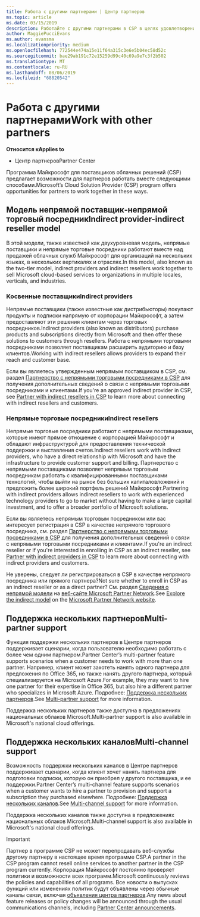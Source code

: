 ```yaml
---
title: Работа с другими партнерами | Центр партнеров
ms.topic: article
ms.date: 03/15/2019
description: Работайте с другими партнерами в CSP в целях удовлетворения потребностей общих клиентов.
author: MaggiePucciEvans
ms.author: evansma
ms.localizationpriority: medium
ms.openlocfilehash: 772544e474a15e11f64a315c3e6e5b04ec58d52c
ms.sourcegitcommit: bae29ab191c72e15259d99c40c69a9e7c3f2b502
ms.translationtype: MT
ms.contentlocale: ru-RU
ms.lasthandoff: 08/06/2019
ms.locfileid: "68820542"
---
```

# <a name="work-with-other-partners"></a><span data-ttu-id="2a153-103">Работа с другими партнерами</span><span class="sxs-lookup"><span data-stu-id="2a153-103">Work with other partners</span></span>

<span data-ttu-id="2a153-104">**Относится к**</span><span class="sxs-lookup"><span data-stu-id="2a153-104">**Applies to**</span></span>

-  <span data-ttu-id="2a153-105">Центр партнеров</span><span class="sxs-lookup"><span data-stu-id="2a153-105">Partner Center</span></span>

<span data-ttu-id="2a153-106">Программа Майкрософт для поставщиков облачных решений (CSP) предлагает возможности для партнеров работать вместе следующими способами.</span><span class="sxs-lookup"><span data-stu-id="2a153-106">Microsoft’s Cloud Solution Provider (CSP) program offers opportunities for partners to work together in these ways.</span></span>

## <a name="indirect-provider-indirect-reseller-model"></a><span data-ttu-id="2a153-107">Модель непрямой поставщик‑непрямой торговый посредник</span><span class="sxs-lookup"><span data-stu-id="2a153-107">Indirect provider-indirect reseller model</span></span>

<span data-ttu-id="2a153-108">В этой модели, также известной как двухуровневая модель, непрямые поставщики и непрямые торговые посредники работают вместе над продажей облачных служб Майкрософт для организаций на нескольких языках, в нескольких вертикалях и отраслях.</span><span class="sxs-lookup"><span data-stu-id="2a153-108">In this model, also known as the two-tier model, indirect providers and indirect resellers work together to sell Microsoft cloud-based services to organizations in multiple locales, verticals, and industries.</span></span> 

### <a name="indirect-providers"></a><span data-ttu-id="2a153-109">Косвенные поставщики</span><span class="sxs-lookup"><span data-stu-id="2a153-109">Indirect providers</span></span>

<span data-ttu-id="2a153-110">Непрямые поставщики (также известные как дистрибьюторы) покупают продукты и подписки напрямую от корпорации Майкрософт, а затем предоставляют эти решения клиентам через торговых посредников.</span><span class="sxs-lookup"><span data-stu-id="2a153-110">Indirect providers (also known as distributors) purchase products and subscriptions directly from Microsoft and then offer these solutions to customers through resellers.</span></span> <span data-ttu-id="2a153-111">Работа с непрямыми торговыми посредниками позволяет поставщикам расширить аудиторию и базу клиентов.</span><span class="sxs-lookup"><span data-stu-id="2a153-111">Working with indirect resellers allows providers to expand their reach and customer base.</span></span> 

<span data-ttu-id="2a153-112">Если вы являетесь утвержденным непрямым поставщиком в CSP, см. раздел [Партнерство с непрямыми торговыми посредниками в CSP](indirect-provider-tasks-in-partner-center.md) для получения дополнительных сведений о связи с непрямыми торговыми посредниками и клиентами.</span><span class="sxs-lookup"><span data-stu-id="2a153-112">If you're an approved indirect provider in CSP, see [Partner with indirect resellers in CSP](indirect-provider-tasks-in-partner-center.md) to learn more about connecting with indirect resellers and customers.</span></span> 

### <a name="indirect-resellers"></a><span data-ttu-id="2a153-113">Непрямые торговые посредники</span><span class="sxs-lookup"><span data-stu-id="2a153-113">Indirect resellers</span></span> 

<span data-ttu-id="2a153-114">Непрямые торговые посредники работают с непрямыми поставщиками, которые имеют прямое отношение с корпорацией Майкрософт и обладают инфраструктурой для предоставления технической поддержки и выставления счетов.</span><span class="sxs-lookup"><span data-stu-id="2a153-114">Indirect resellers work with indirect providers, who have a direct relationship with Microsoft and have the infrastructure to provide customer support and billing.</span></span> <span data-ttu-id="2a153-115">Партнерство с непрямыми поставщиками позволяет непрямым торговым посредникам работать с квалифицированными поставщиками технологий, чтобы выйти на рынок без больших капиталовложений и предложить более широкий портфель решений Майкрософт.</span><span class="sxs-lookup"><span data-stu-id="2a153-115">Partnering with indirect providers allows indirect resellers to work with experienced technology providers to go to market without having to make a large capital investment, and to offer a broader portfolio of Microsoft solutions.</span></span> 

<span data-ttu-id="2a153-116">Если вы являетесь непрямым торговым посредником или вас интересует регистрация в CSP в качестве непрямого торгового посредника, см. раздел [Партнерство с непрямыми торговыми посредниками в CSP](indirect-reseller-tasks-in-partner-center.md) для получения дополнительных сведений о связи с непрямыми торговыми посредниками и клиентами.</span><span class="sxs-lookup"><span data-stu-id="2a153-116">If you're an indirect reseller or if you're interested in enrolling in CSP as an indirect reseller, see [Partner with indirect providers in CSP](indirect-reseller-tasks-in-partner-center.md) to learn more about connecting with indirect providers and customers.</span></span>

<span data-ttu-id="2a153-117">Не уверены, следует ли регистрироваться в CSP в качестве непрямого посредника или прямого партнера?</span><span class="sxs-lookup"><span data-stu-id="2a153-117">Not sure whether to enroll in CSP as an indirect reseller or as a direct partner?</span></span> <span data-ttu-id="2a153-118">См. раздел [Сведения о непрямой модели](https://partner.microsoft.com/cloud-solution-provider/indirect) на [веб-сайте Microsoft Partner Network](https://partner.microsoft.com).</span><span class="sxs-lookup"><span data-stu-id="2a153-118">See [Explore the indirect model](https://partner.microsoft.com/cloud-solution-provider/indirect) on the [Microsoft Partner Network website](https://partner.microsoft.com).</span></span>   

## <a name="multi-partner-support"></a><span data-ttu-id="2a153-119">Поддержка нескольких партнеров</span><span class="sxs-lookup"><span data-stu-id="2a153-119">Multi-partner support</span></span>

<span data-ttu-id="2a153-120">Функция поддержки нескольких партнеров в Центре партнеров поддерживает сценарии, когда пользователю необходимо работать с более чем одним партнером.</span><span class="sxs-lookup"><span data-stu-id="2a153-120">Partner Center’s multi-partner feature supports scenarios when a customer needs to work with more than one partner.</span></span> <span data-ttu-id="2a153-121">Например, клиент может захотеть нанять одного партнера для предложения по Office 365, но также нанять другого партнера, который специализируется на Microsoft Azure.</span><span class="sxs-lookup"><span data-stu-id="2a153-121">For example, they may want to hire one partner for their expertise in Office 365, but also hire a different partner who specializes in Microsoft Azure.</span></span> <span data-ttu-id="2a153-122">Подробнее: [Поддержка нескольких партнеров](multipartner.md).</span><span class="sxs-lookup"><span data-stu-id="2a153-122">See [Multi-partner support](multipartner.md) for more information.</span></span>

<span data-ttu-id="2a153-123">Поддержка нескольких партнеров также доступна в предложениях национальных облаков Microsoft.</span><span class="sxs-lookup"><span data-stu-id="2a153-123">Multi-partner support is also available in Microsoft's national cloud offerings.</span></span> 

## <a name="multi-channel-support"></a><span data-ttu-id="2a153-124">Поддержка нескольких каналов</span><span class="sxs-lookup"><span data-stu-id="2a153-124">Multi-channel support</span></span>

<span data-ttu-id="2a153-125">Возможность поддержки нескольких каналов в Центре партнеров поддерживает сценарии, когда клиент хочет нанять партнера для подготовки подписки, которую он приобрел у другого поставщика, и ее поддержки.</span><span class="sxs-lookup"><span data-stu-id="2a153-125">Partner Center’s multi-channel feature supports scenarios when a customer wants to hire a partner to provision and support a subscription they purchased elsewhere.</span></span> <span data-ttu-id="2a153-126">Подробнее: [Поддержка нескольких каналов](multichannel.md).</span><span class="sxs-lookup"><span data-stu-id="2a153-126">See [Multi-channel support](multichannel.md) for more information.</span></span>

<span data-ttu-id="2a153-127">Поддержка нескольких каналов также доступна в предложениях национальных облаков Microsoft.</span><span class="sxs-lookup"><span data-stu-id="2a153-127">Multi-channel support is also available in Microsoft's national cloud offerings.</span></span>

> [!IMPORTANT]  
> <span data-ttu-id="2a153-128">Партнер в программе CSP не может перепродавать веб-службы другому партнеру в настоящее время программе CSP.</span><span class="sxs-lookup"><span data-stu-id="2a153-128">A partner in the CSP program cannot resell online services to another partner in the CSP program currently.</span></span> <span data-ttu-id="2a153-129">Корпорация Майкрософт постоянно проверяет политики и возможности всех программ.</span><span class="sxs-lookup"><span data-stu-id="2a153-129">Microsoft continuously reviews the policies and capabilities of all programs.</span></span> <span data-ttu-id="2a153-130">Все новости о выпусках функций или изменениях политик будут объявлены через обычные каналы связи, включая [объявления центра партнеров](https://partner.microsoft.com/pcv/announcements).</span><span class="sxs-lookup"><span data-stu-id="2a153-130">Any news about feature releases or policy changes will be announced through the usual communications channels, including [Partner Center announcements](https://partner.microsoft.com/pcv/announcements).</span></span>